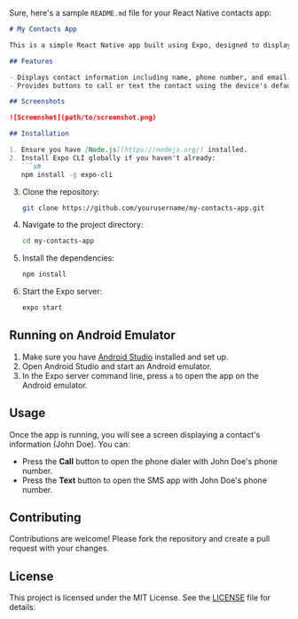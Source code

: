 Sure, here's a sample `README.md` file for your React Native contacts app:

```markdown 
# My Contacts App

This is a simple React Native app built using Expo, designed to display contact information and provide quick access to call or text a contact directly from the app.

## Features

- Displays contact information including name, phone number, and email.
- Provides buttons to call or text the contact using the device's default phone and messaging apps.

## Screenshots

![Screenshot](path/to/screenshot.png)

## Installation

1. Ensure you have [Node.js](https://nodejs.org/) installed.
2. Install Expo CLI globally if you haven't already:
   ```sh
   npm install -g expo-cli
   ```
3. Clone the repository:
   ```sh
   git clone https://github.com/yourusername/my-contacts-app.git
   ```
4. Navigate to the project directory:
   ```sh
   cd my-contacts-app
   ```
5. Install the dependencies:
   ```sh
   npm install
   ```
6. Start the Expo server:
   ```sh
   expo start
   ```

## Running on Android Emulator

1. Make sure you have [Android Studio](https://developer.android.com/studio) installed and set up.
2. Open Android Studio and start an Android emulator.
3. In the Expo server command line, press `a` to open the app on the Android emulator.

## Usage

Once the app is running, you will see a screen displaying a contact's information (John Doe). You can:

- Press the **Call** button to open the phone dialer with John Doe's phone number.
- Press the **Text** button to open the SMS app with John Doe's phone number.


## Contributing

Contributions are welcome! Please fork the repository and create a pull request with your changes.

## License

This project is licensed under the MIT License. See the [LICENSE](LICENSE) file for details.
```

